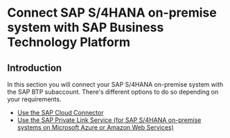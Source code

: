 # Connect SAP S/4HANA on-premise system with SAP Business Technology Platform

## Introduction

In this section you will connect your SAP S/4HANA on-premise system with the SAP BTP subaccount. There's different options to do so depending on your requirements. 

- [Use the SAP Cloud Connector](./cloudconnector.md)
- [Use the SAP Private Link Service (for SAP S/4HANA on-premise systems on Microsoft Azure or Amazon Web Services)](privatelink.md)





